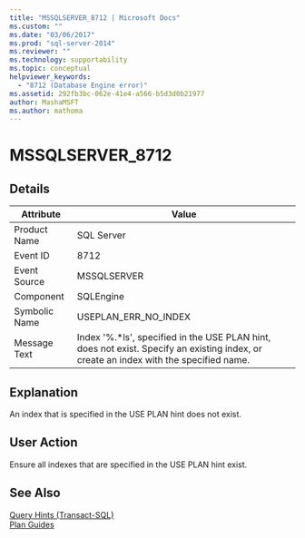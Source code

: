 ```yaml
---
title: "MSSQLSERVER_8712 | Microsoft Docs"
ms.custom: ""
ms.date: "03/06/2017"
ms.prod: "sql-server-2014"
ms.reviewer: ""
ms.technology: supportability
ms.topic: conceptual
helpviewer_keywords: 
  - "8712 (Database Engine error)"
ms.assetid: 292fb3bc-062e-41e4-a566-b5d3d0b21977
author: MashaMSFT
ms.author: mathoma
---
```

# MSSQLSERVER_8712
    
## Details  
  
|Attribute|Value|  
|-|-|  
|Product Name|SQL Server|  
|Event ID|8712|  
|Event Source|MSSQLSERVER|  
|Component|SQLEngine|  
|Symbolic Name|USEPLAN_ERR_NO_INDEX|  
|Message Text|Index '%.*ls', specified in the USE PLAN hint, does not exist. Specify an existing index, or create an index with the specified name.|  
  
## Explanation  
 An index that is specified in the USE PLAN hint does not exist.  
  
## User Action  
 Ensure all indexes that are specified in the USE PLAN hint exist.  
  
## See Also  
 [Query Hints &#40;Transact-SQL&#41;](/sql/t-sql/queries/hints-transact-sql-query)   
 [Plan Guides](../performance/plan-guides.md)  
  
  
